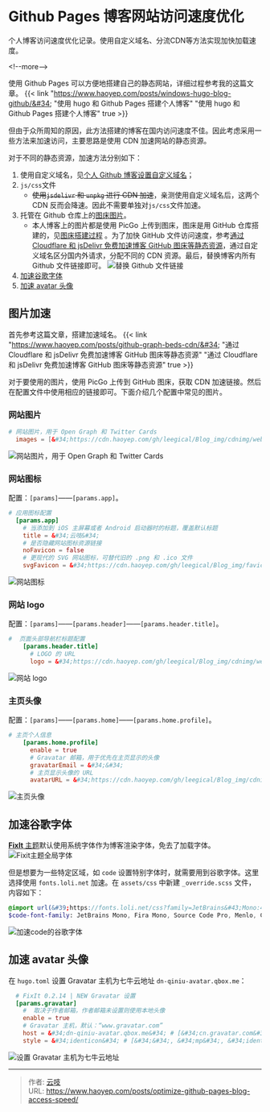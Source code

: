 # Github Pages 博客网站访问速度优化

个人博客访问速度优化记录。使用自定义域名、分流CDN等方法实现加快加载速度。

&lt;!--more--&gt;

使用 Github Pages 可以方便地搭建自己的静态网站，详细过程参考我的这篇文章。
{{&lt; link &#34;https://www.haoyep.com/posts/windows-hugo-blog-github/&#34; &#34;使用 hugo 和 Github Pages 搭建个人博客&#34; &#34;使用 hugo 和 Github Pages 搭建个人博客&#34; true &gt;}}

但由于众所周知的原因，此方法搭建的博客在国内访问速度不佳。因此考虑采用一些方法来加速访问，主要思路是使用 CDN 加速网站的静态资源。

对于不同的静态资源，加速方法分别如下：

1. 使用自定义域名，见[个人 Github 博客设置自定义域名](https://www.haoyep.com/posts/windows-hugo-blog-github/#%E8%87%AA%E5%AE%9A%E4%B9%89%E5%8D%9A%E5%AE%A2%E5%9F%9F%E5%90%8D)；
2. `js/css`文件
	- ~~使用`jsdelivr` 和 `unpkg` 进行 CDN 加速~~，亲测使用自定义域名后，这两个 CDN 反而会降速。因此不需要单独对`js/css`文件加速。
3. 托管在 Github 仓库上的[图床图片](#图片加速)。
	- 本人博客上的图片都是使用 PicGo 上传到图床，图床是用 GitHub 仓库搭建的，见[图床搭建过程](https://www.haoyep.com/posts/github-graph-beds) 。为了加快 GitHub 文件访问速度，参考[通过 Cloudflare 和 jsDelivr 免费加速博客 GitHub 图床等静态资源](https://www.haoyep.com/posts/github-graph-beds-cdn/)，通过自定义域名区分国内外请求，分配不同的 CDN 资源。最后，替换博客内所有 Github 文件链接即可。
![替换 Github 文件链接](https://cdn.haoyep.com/gh/leegical/Blog_img/cdnimg/202312152140943.png)
4. [加速谷歌字体](#加速谷歌字体)
5. [加速 avatar 头像](#加速-avatar-头像)

## 图片加速
首先参考这篇文章，搭建加速域名。
{{&lt; link &#34;https://www.haoyep.com/posts/github-graph-beds-cdn/&#34; &#34;通过 Cloudflare 和 jsDelivr 免费加速博客 GitHub 图床等静态资源&#34; &#34;通过 Cloudflare 和 jsDelivr 免费加速博客 GitHub 图床等静态资源&#34; true &gt;}}

对于要使用的图片，使用 PicGo 上传到 GitHub 图床，获取 CDN 加速链接。然后在配置文件中使用相应的链接即可。下面介绍几个配置中常见的图片。

### 网站图片
```toml
# 网站图片，用于 Open Graph 和 Twitter Cards
  images = [&#34;https://cdn.haoyep.com/gh/leegical/Blog_img/cdnimg/weblogo.png&#34;]
```
![网站图片，用于 Open Graph 和 Twitter Cards](https://cdn.haoyep.com/gh/leegical/Blog_img/cdnimg/202312161421814.png)
### 网站图标
配置：`[params]`——`[params.app]`。
```toml
# 应用图标配置
  [params.app]
    # 当添加到 iOS 主屏幕或者 Android 启动器时的标题，覆盖默认标题
    title = &#34;云吱&#34;
    # 是否隐藏网站图标资源链接
    noFavicon = false
    # 更现代的 SVG 网站图标，可替代旧的 .png 和 .ico 文件
    svgFavicon = &#34;https://cdn.haoyep.com/gh/leegical/Blog_img/favicon.svg&#34;
```
![网站图标](https://cdn.haoyep.com/gh/leegical/Blog_img/cdnimg/202312161426248.png)

### 网站 logo
配置：`[params]`——`[params.header]`——`[params.header.title]`。
```toml
#  页面头部导航栏标题配置
    [params.header.title]
      # LOGO 的 URL
      logo = &#34;https://cdn.haoyep.com/gh/leegical/Blog_img/cdnimg/weblogo.png&#34;
```
![网站 logo](https://cdn.haoyep.com/gh/leegical/Blog_img/cdnimg/202312161428936.png)
### 主页头像
配置：`[params]`——`[params.home]`——`[params.home.profile]`。
```toml
# 主页个人信息
    [params.home.profile]
      enable = true
      # Gravatar 邮箱，用于优先在主页显示的头像
      gravatarEmail = &#34;&#34;
      # 主页显示头像的 URL
      avatarURL = &#34;https://cdn.haoyep.com/gh/leegical/Blog_img/cdnimg/avatar.png&#34;
```
![主页头像](https://cdn.haoyep.com/gh/leegical/Blog_img/cdnimg/202312161433480.png)
## 加速谷歌字体
[**FixIt** 主题](https://github.com/hugo-fixit/FixIt)默认使用系统字体作为博客渲染字体，免去了加载字体。
![Fixit主题全局字体](https://cdn.haoyep.com/gh/leegical/Blog_img/cdnimg/202312152148953.png)

但是想要为一些特定区域，如 `code` 设置特别字体时，就需要用到谷歌字体。这里选择使用 `fonts.loli.net` 加速。在 `assets/css` 中新建 `_override.scss` 文件，内容如下：
```scss
@import url(&#39;https://fonts.loli.net/css?family=JetBrains&#43;Mono:400,700&amp;display=swap&amp;subset=latin-ext&#39;);
$code-font-family: JetBrains Mono, Fira Mono, Source Code Pro, Menlo, Consolas, Monaco, monospace;
```
![加速code的谷歌字体](https://cdn.haoyep.com/gh/leegical/Blog_img/cdnimg/202312152151358.png)

## 加速 avatar 头像
在 `hugo.toml` 设置 Gravatar 主机为七牛云地址 `dn-qiniu-avatar.qbox.me`：
```toml
  # FixIt 0.2.14 | NEW Gravatar 设置
  [params.gravatar]
    #  取决于作者邮箱，作者邮箱未设置则使用本地头像
    enable = true
    # Gravatar 主机，默认：“www.gravatar.com”
    host = &#34;dn-qiniu-avatar.qbox.me&#34; # [&#34;cn.gravatar.com&#34;, &#34;gravatar.loli.net&#34;, ...]
    style = &#34;identicon&#34; # [&#34;&#34;, &#34;mp&#34;, &#34;identicon&#34;, &#34;monsterid&#34;, &#34;wavatar&#34;, &#34;retro&#34;, &#34;blank&#34;, &#34;robohash&#34;]
```
![设置 Gravatar 主机为七牛云地址](https://cdn.haoyep.com/gh/leegical/Blog_img/cdnimg/202312152153926.png)


---

> 作者: [云吱](https://www.haoyep.com/)  
> URL: https://www.haoyep.com/posts/optimize-github-pages-blog-access-speed/  

